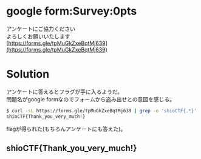 # google form:Survey:0pts
アンケートにご協力ください  
よろしくお願いいたします  
[https://forms.gle/tpMuGkZxeBqtMj639](https://forms.gle/tpMuGkZxeBqtMj639)  

# Solution
アンケートに答えるとフラグが手に入るようだ。  
問題名がgoogle formなのでフォームから盗み出せとの意図を感じる。  
```bash
$ curl -sL https://forms.gle/tpMuGkZxeBqtMj639 | grep -o 'shioCTF{.*}'
shioCTF{Thank_you_very_much!}
```
flagが得られた(もちろんアンケートにも答えた)。  

## shioCTF{Thank_you_very_much!}